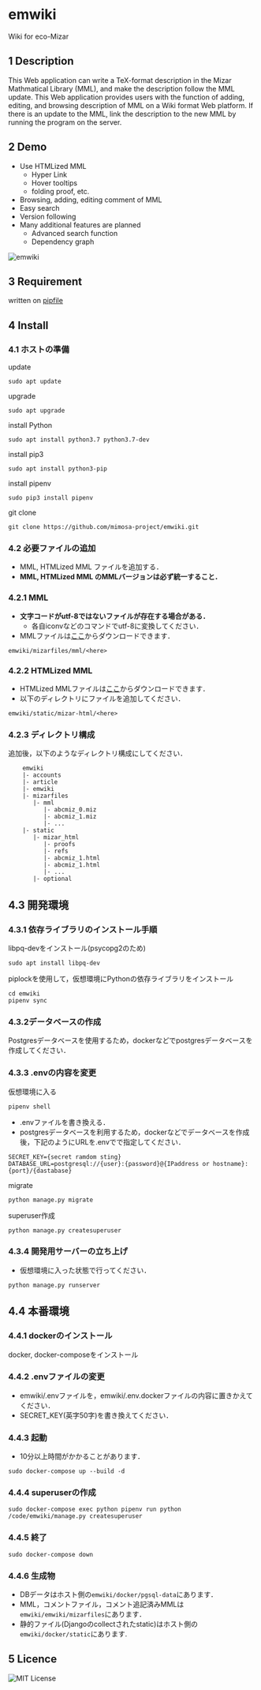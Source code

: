 emwiki
====

Wiki for eco-Mizar

## 1 Description
This Web application can write a TeX-format description in the Mizar Mathmatical Library (MML), and make the description follow the MML update. This Web application provides users with the function of adding, editing, and browsing description of MML on a Wiki format Web platform. If there is an update to the MML, link the description to the new MML by running the program on the server.

## 2 Demo
+ Use HTMLized MML
  + Hyper Link
  + Hover tooltips
  + folding proof, etc.
+ Browsing, adding, editing comment of MML
+ Easy search
+ Version following
+ Many additional features are planned
  + Advanced search function
  + Dependency graph
  
  
![emwiki](https://user-images.githubusercontent.com/49423101/75423437-0c960400-5982-11ea-86e5-382c462a6fc7.png)

## 3 Requirement
written on [pipfile](https://github.com/mimosa-project/emwiki/blob/master/Pipfile)

## 4 Install
### 4.1 ホストの準備
update
```
sudo apt update
```
upgrade
```
sudo apt upgrade
```
install Python
```
sudo apt install python3.7 python3.7-dev
```
install pip3
```
sudo apt install python3-pip
```
install pipenv
```
sudo pip3 install pipenv
```
git clone
```
git clone https://github.com/mimosa-project/emwiki.git
```


### 4.2 必要ファイルの追加
+ MML, HTMLized MML ファイルを追加する．
+ **MML, HTMLized MML のMMLバージョンは必ず統一すること．**

### 4.2.1 MML
+ **文字コードがutf-8ではないファイルが存在する場合がある．**
  + 各自iconvなどのコマンドでutf-8に変換してください．
+ MMLファイルは[ここ](https://ftp.icm.edu.pl/packages/mizar/system/)からダウンロードできます．
```
emwiki/mizarfiles/mml/<here>
```

### 4.2.2 HTMLized MML
+ HTMLized MMLファイルは[ここ](https://ftp.icm.edu.pl/packages/mizar/xmlmml/)からダウンロードできます．
+ 以下のディレクトリにファイルを追加してください．
```
emwiki/static/mizar-html/<here>
```
### 4.2.3 ディレクトリ構成
追加後，以下のようなディレクトリ構成にしてください．
```
    emwiki
    |- accounts
    |- article
    |- emwiki
    |- mizarfiles
       |- mml
          |- abcmiz_0.miz
          |- abcmiz_1.miz
          |- ...
    |- static
       |- mizar_html
          |- proofs
          |- refs
          |- abcmiz_1.html
          |- abcmiz_1.html
          |- ...
       |- optional
```


## 4.3 開発環境
### 4.3.1 依存ライブラリのインストール手順

libpq-devをインストール(psycopg2のため)
```
sudo apt install libpq-dev
```
piplockを使用して，仮想環境にPythonの依存ライブラリをインストール
```
cd emwiki
pipenv sync
```

### 4.3.2データベースの作成

Postgresデータベースを使用するため，dockerなどでpostgresデータベースを作成してください．



### 4.3.3 .envの内容を変更

仮想環境に入る
```
pipenv shell
```

+ .envファイルを書き換える．
+ postgresデータベースを利用するため，dockerなどでデータベースを作成後，下記のようにURLを.envでで指定してください．
```
SECRET_KEY={secret ramdom sting}
DATABASE_URL=postgresql://{user}:{password}@{IPaddress or hostname}:{port}/{dastabase}
```

migrate
```
python manage.py migrate
```

superuser作成
```
python manage.py createsuperuser
```
### 4.3.4 開発用サーバーの立ち上げ
+ 仮想環境に入った状態で行ってください．
```
python manage.py runserver
```

## 4.4 本番環境

### 4.4.1 dockerのインストール

docker, docker-composeをインストール

### 4.4.2 .envファイルの変更
+ emwiki/.envファイルを，emwiki/.env.dockerファイルの内容に置きかえてください．
+ SECRET_KEY(英字50字)を書き換えてください．

### 4.4.3 起動
+ 10分以上時間がかかることがあります．
```
sudo docker-compose up --build -d
```
### 4.4.4 superuserの作成
```
sudo docker-compose exec python pipenv run python /code/emwiki/manage.py createsuperuser
```
### 4.4.5 終了
```
sudo docker-compose down
```
### 4.4.6 生成物
+ DBデータはホスト側の`emwiki/docker/pgsql-data`にあります．
+ MML，コメントファイル，コメント追記済みMMLは`emwiki/emwiki/mizarfiles`にあります．
+ 静的ファイル(Djangoのcollectされたstatic)はホスト側の`emwiki/docker/static`にあります.

## 5 Licence

![MIT License](https://github.com/mimosa-project/emwiki/blob/master/LICENSE)

